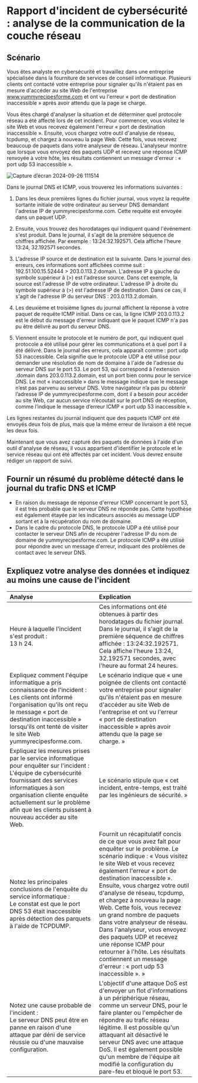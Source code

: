 # Rapport d'incident de cybersécurité : analyse de la communication de la couche réseau
## Scénario

Vous êtes analyste en cybersécurité et travaillez dans une entreprise spécialisée dans la fourniture de services de conseil informatique. Plusieurs clients ont contacté votre entreprise pour signaler qu'ils n'étaient pas en mesure d'accéder au site Web de l'entreprise www.yummyrecipesforme.com et ont vu l'erreur « port de destination inaccessible » après avoir attendu que la page se charge.

Vous êtes chargé d'analyser la situation et de déterminer quel protocole réseau a été affecté lors de cet incident. Pour commencer, vous visitez le site Web et vous recevez également l'erreur « port de destination inaccessible ». Ensuite, vous chargez votre outil d'analyse de réseau, tcpdump, et chargez à nouveau la page Web. Cette fois, vous recevez beaucoup de paquets dans votre analyseur de réseau. L'analyseur montre que lorsque vous envoyez des paquets UDP et recevez une réponse ICMP renvoyée à votre hôte, les résultats contiennent un message d'erreur : « port udp 53 inaccessible ».

![Capture d’écran 2024-09-26 111514](https://github.com/user-attachments/assets/8d88bbd7-3740-4521-9095-0e5efc7e406b)


Dans le journal DNS et ICMP, vous trouverez les informations suivantes :

1. Dans les deux premières lignes du fichier journal, vous voyez la requête sortante initiale de votre ordinateur au serveur DNS demandant l'adresse IP de yummyrecipesforme.com. Cette requête est envoyée dans un paquet UDP.

2. Ensuite, vous trouvez des horodatages qui indiquent quand l'événement s'est produit. Dans le journal, il s'agit de la première séquence de chiffres affichée. Par exemple : 13:24:32.192571. Cela affiche l'heure 13:24, 32.192571 secondes.

3. L'adresse IP source et de destination est la suivante. Dans le journal des erreurs, ces informations sont affichées comme suit : 192.51.100.15.52444 > 203.0.113.2.domain. L'adresse IP à gauche du symbole supérieur à (>) est l'adresse source. Dans cet exemple, la source est l'adresse IP de votre ordinateur. L'adresse IP à droite du symbole supérieur à (>) est l'adresse IP de destination. Dans ce cas, il s'agit de l'adresse IP du serveur DNS : 203.0.113.2.domain.

4. Les deuxième et troisième lignes du journal affichent la réponse à votre paquet de requête ICMP initial. Dans ce cas, la ligne ICMP 203.0.113.2 est le début du message d'erreur indiquant que le paquet ICMP n'a pas pu être délivré au port du serveur DNS.

5. Viennent ensuite le protocole et le numéro de port, qui indiquent quel protocole a été utilisé pour gérer les communications et à quel port il a été délivré. Dans le journal des erreurs, cela apparaît comme : port udp 53 inaccessible. Cela signifie que le protocole UDP a été utilisé pour demander une résolution de nom de domaine à l'aide de l'adresse du serveur DNS sur le port 53. Le port 53, qui correspond à l'extension .domain dans 203.0.113.2.domain, est un port bien connu pour le service DNS. Le mot « inaccessible » dans le message indique que le message n’est pas parvenu au serveur DNS. Votre navigateur n’a pas pu obtenir l’adresse IP de yummyrecipesforme.com, dont il a besoin pour accéder au site Web, car aucun service n’écoutait sur le port DNS de réception, comme l’indique le message d’erreur ICMP « port udp 53 inaccessible ».

Les lignes restantes du journal indiquent que des paquets ICMP ont été envoyés deux fois de plus, mais que la même erreur de livraison a été reçue les deux fois.

Maintenant que vous avez capturé des paquets de données à l'aide d'un outil d'analyse de réseau, il vous appartient d'identifier le protocole et le service réseau qui ont été affectés par cet incident. Vous devrez ensuite rédiger un rapport de suivi.

## Fournir un résumé du problème détecté dans le journal du trafic DNS et ICMP

* En raison du message de réponse d'erreur ICMP concernant le port 53, il est très probable que le serveur DNS ne réponde pas. Cette hypothèse est également étayée par les indicateurs associés au message UDP sortant et à la récupération du nom de domaine. <br>
* Dans le cadre du protocole DNS, le protocole UDP a été utilisé pour contacter le serveur DNS afin de récupérer l'adresse IP du nom de domaine de yummyrecipesforme.com. Le protocole ICMP a été utilisé pour répondre avec un message d'erreur, indiquant des problèmes de contact avec le serveur DNS. <br>


## Expliquez votre analyse des données et indiquez au moins une cause de l'incident

| Analyse | Explication |
| :---- | :--- |
| Heure à laquelle l'incident s'est produit : <br> 13 h 24. | Ces informations ont été obtenues à partir des horodatages du fichier journal. Dans le journal, il s'agit de la première séquence de chiffres affichée : 13:24:32.192571. Cela affiche l'heure 13:24, 32.192571 secondes, avec l'heure au format 24 heures. |
| Expliquez comment l'équipe informatique a pris connaissance de l'incident : <br> Les clients ont informé l'organisation qu'ils ont reçu le message « port de destination inaccessible » lorsqu'ils ont tenté de visiter le site Web yummyrecipesforme.com. | Le scénario indique que « une poignée de clients ont contacté votre entreprise pour signaler qu'ils n'étaient pas en mesure d'accéder au site Web de l'entreprise et ont vu l'erreur « port de destination inaccessible » après avoir attendu que la page se charge. » |
| Expliquez les mesures prises par le service informatique pour enquêter sur l'incident : <br> L'équipe de cybersécurité fournissant des services informatiques à son organisation cliente enquête actuellement sur le problème afin que les clients puissent à nouveau accéder au site Web. | Le scénario stipule que « cet incident, entre-temps, est traité par les ingénieurs de sécurité. » |
| Notez les principales conclusions de l'enquête du service informatique : <br> Le constat est que le port DNS 53 était inaccessible après détection des parquets à l'aide de TCPDUMP. | Fournit un récapitulatif concis de ce que vous avez fait pour enquêter sur le problème. Le scénario indique : « Vous visitez le site Web et vous recevez également l'erreur « port de destination inaccessible ». Ensuite, vous chargez votre outil d'analyse de réseau, tcpdump, et chargez à nouveau la page Web. Cette fois, vous recevez un grand nombre de paquets dans votre analyseur de réseau. Dans l'analyseur, vous envoyez des paquets UDP et recevez une réponse ICMP pour retourner à l'hôte. Les résultats contiennent un message d'erreur : « port udp 53 inaccessible ». » |
| Notez une cause probable de l'incident : <br> Le serveur DNS peut être en panne en raison d'une attaque par déni de service réussie ou d'une mauvaise configuration. | L'objectif d'une attaque DoS est d'envoyer un flot d'informations à un périphérique réseau, comme un serveur DNS, pour le faire planter ou l'empêcher de répondre au trafic réseau légitime. Il est possible qu'un attaquant ait désactivé le serveur DNS avec une attaque DoS. Il est également possible qu'un membre de l'équipe ait modifié la configuration du pare-feu et bloqué le port 53. |
